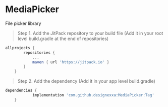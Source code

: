 # MediaPicker
File picker library

> Step 1. Add the JitPack repository to your build file (Add it in your root level build.gradle at the end of repositories)
          
```gradle
allprojects {
		repositories {
			...
			maven { url 'https://jitpack.io' }
		}
	}
  ```
  
> Step 2. Add the dependency (Add it in your app level build.gradle)

```gradle
dependencies {
	        implementation 'com.github.designexxa:MediaPicker:Tag'
	}
  ```
